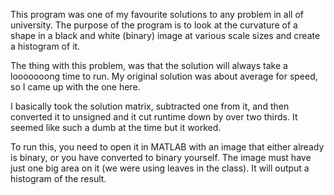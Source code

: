 This program was one of my favourite solutions to any problem in all of university.
The purpose of the program is to look at the curvature of a shape in a 
black and white (binary) image at various scale sizes and create a histogram of it.

The thing with this problem, was that the solution will always take a looooooong time
to run. My original solution was about average for speed, so I came up with the one here.

I basically took the solution matrix, subtracted one from it, and then converted it to
unsigned and it cut runtime down by over two thirds. It seemed like such a dumb at the
time but it worked.


To run this, you need to open it in MATLAB with an image that either already is binary, or you have converted to binary yourself. The image must have just one big area on
it (we were using leaves in the class). It will output a histogram of the result.
